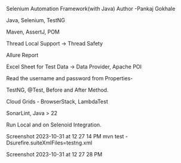 Selenium Automation Framework(with Java)
Author -Pankaj Gokhale

Java, Selenium, TestNG

Maven, AssertJ, POM

Thread Local Support → Thread Safety

Allure Report

Excel Sheet for Test Data → Data Provider, Apache POI

Read the username and password from Properties-

TestNG, @Test, Before and After Method.

Cloud Grids - BrowserStack, LambdaTest

SonarLint, Java > 22

Run Local and on Selenoid Integration.

Screenshot 2023-10-31 at 12 27 14 PM
mvn test -Dsurefire.suiteXmlFiles=testng.xml

Screenshot 2023-10-31 at 12 27 28 PM